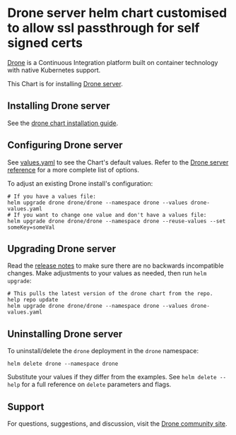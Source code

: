 # Drone server helm chart customised to allow ssl passthrough for self signed certs

[Drone](http://drone.io/) is a Continuous Integration platform built on container technology with native Kubernetes support.

This Chart is for installing [Drone server](https://docs.drone.io/installation/overview/).

## Installing Drone server

See the [drone chart installation guide](./docs/install.md).

## Configuring Drone server

See [values.yaml](values.yaml) to see the Chart's default values. Refer to the [Drone server reference](https://docs.drone.io/installation/reference/) for a more complete list of options.

To adjust an existing Drone install's configuration:

```console
# If you have a values file:
helm upgrade drone drone/drone --namespace drone --values drone-values.yaml
# If you want to change one value and don't have a values file:
helm upgrade drone drone/drone --namespace drone --reuse-values --set someKey=someVal
```

## Upgrading Drone server

Read the [release notes](https://discourse.drone.io/c/announcements/6) to make sure there are no backwards incompatible changes. Make adjustments to your values as needed, then run `helm upgrade`:

```console
# This pulls the latest version of the drone chart from the repo.
help repo update
helm upgrade drone drone/drone --namespace drone --values drone-values.yaml
```

## Uninstalling Drone server

To uninstall/delete the `drone` deployment in the `drone` namespace:

```console
helm delete drone --namespace drone
```

Substitute your values if they differ from the examples. See `helm delete --help` for a full reference on `delete` parameters and flags.

## Support

For questions, suggestions, and discussion, visit the [Drone community site](https://discourse.drone.io/).
